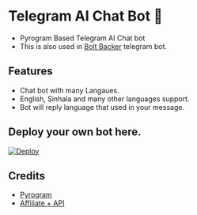 # Telegram AI Chat Bot 💭

- Pyrogram Based Telegram AI Chat bot
- This is also used in [Bolt Backer](https://t.me/boltbackerbot) telegram bot.

## Features
- Chat bot with many Langaues.
- English, Sinhala and many other languages support.
- Bot will reply language that used in your message.

## Deploy your own bot here.
[![Deploy](https://www.herokucdn.com/deploy/button.svg)](https://heroku.com/deploy?template=https://github.com/Dilasnalithmanthaoffline1/8512265.git)

## Credits
- [Pyrogram](https://github.com/pyrogram/pyrogram)
- [Affiliate + API](https://api.affiliateplus.xyz/)

